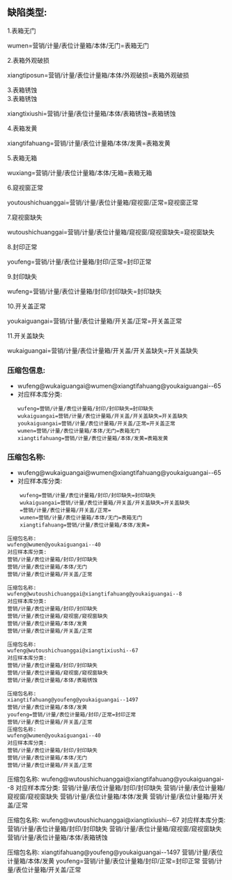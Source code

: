 ## **缺陷类型**:

1.表箱无门<br>

wumen=营销/计量/表位计量箱/本体/无门=表箱无门

2.表箱外观破损<br>

xiangtiposun=营销/计量/表位计量箱/本体/外观破损=表箱外观破损

3.表箱锈蚀<br>
3.表箱锈蚀<br>

xiangtixiushi=营销/计量/表位计量箱/本体/表箱锈蚀=表箱锈蚀

4.表箱发黄<br>

xiangtifahuang=营销/计量/表位计量箱/本体/发黄=表箱发黄

5.表箱无箱<br>

wuxiang=营销/计量/表位计量箱/本体/无箱=表箱无箱

6.窥视窗正常<br>

youtoushichuanggai=营销/计量/表位计量箱/窥视窗/正常=窥视窗正常

7.窥视窗缺失<br>

wutoushichuanggai=营销/计量/表位计量箱/窥视窗/窥视窗缺失=窥视窗缺失

8.封印正常<br>

youfeng=营销/计量/表位计量箱/封印/正常=封印正常

9.封印缺失<br>

wufeng=营销/计量/表位计量箱/封印/封印缺失=封印缺失

10.开关盖正常<br>

youkaiguangai=营销/计量/表位计量箱/开关盖/正常=开关盖正常

11.开关盖缺失<br>

wukaiguangai=营销/计量/表位计量箱/开关盖/开关盖缺失=开关盖缺失



### 压缩包信息:
- wufeng@wukaiguangai@wumen@xiangtifahuang@youkaiguangai--65<br>
- 对应样本库分类:<br>
    ```
    wufeng=营销/计量/表位计量箱/封印/封印缺失=封印缺失
    wukaiguangai=营销/计量/表位计量箱/开关盖/开关盖缺失=开关盖缺失
    youkaiguangai=营销/计量/表位计量箱/开关盖/正常=开关盖正常
    wumen=营销/计量/表位计量箱/本体/无门=表箱无门
    xiangtifahuang=营销/计量/表位计量箱/本体/发黄=表箱发黄
    ```

### 压缩包名称:
- wufeng@wukaiguangai@wumen@xiangtifahuang@youkaiguangai--65
- 对应样本库分类:
```
    wufeng=营销/计量/表位计量箱/封印/封印缺失=封印缺失
    wukaiguangai=营销/计量/表位计量箱/开关盖/开关盖缺失=开关盖缺失
    =营销/计量/表位计量箱/开关盖/正常=
    wumen=营销/计量/表位计量箱/本体/无门=表箱无门
    xiangtifahuang=营销/计量/表位计量箱/本体/发黄=

压缩包名称:
wufeng@wumen@youkaiguangai--40
对应样本库分类:
营销/计量/表位计量箱/封印/封印缺失
营销/计量/表位计量箱/本体/无门
营销/计量/表位计量箱/开关盖/正常

压缩包名称:
wufeng@wutoushichuanggai@xiangtifahuang@youkaiguangai--8
对应样本库分类:
营销/计量/表位计量箱/封印/封印缺失
营销/计量/表位计量箱/窥视窗/窥视窗缺失
营销/计量/表位计量箱/本体/发黄
营销/计量/表位计量箱/开关盖/正常

压缩包名称:
wufeng@wutoushichuanggai@xiangtixiushi--67
对应样本库分类:
营销/计量/表位计量箱/封印/封印缺失
营销/计量/表位计量箱/窥视窗/窥视窗缺失
营销/计量/表位计量箱/本体/表箱锈蚀

压缩包名称:
xiangtifahuang@youfeng@youkaiguangai--1497
营销/计量/表位计量箱/本体/发黄
youfeng=营销/计量/表位计量箱/封印/正常=封印正常
营销/计量/表位计量箱/开关盖/正常
压缩包名称:
wufeng@wumen@youkaiguangai--40
对应样本库分类:
营销/计量/表位计量箱/封印/封印缺失
营销/计量/表位计量箱/本体/无门
营销/计量/表位计量箱/开关盖/正常
```
压缩包名称:
wufeng@wutoushichuanggai@xiangtifahuang@youkaiguangai--8
对应样本库分类:
营销/计量/表位计量箱/封印/封印缺失
营销/计量/表位计量箱/窥视窗/窥视窗缺失
营销/计量/表位计量箱/本体/发黄
营销/计量/表位计量箱/开关盖/正常

压缩包名称:
wufeng@wutoushichuanggai@xiangtixiushi--67
对应样本库分类:
营销/计量/表位计量箱/封印/封印缺失
营销/计量/表位计量箱/窥视窗/窥视窗缺失
营销/计量/表位计量箱/本体/表箱锈蚀

压缩包名称:
xiangtifahuang@youfeng@youkaiguangai--1497
营销/计量/表位计量箱/本体/发黄
youfeng=营销/计量/表位计量箱/封印/正常=封印正常
营销/计量/表位计量箱/开关盖/正常